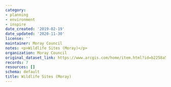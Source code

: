 ```yaml
---
category:
- planning
- environment
- inspire
date_created: '2019-02-19'
date_updated: '2020-11-30'
license: ''
maintainer: Moray Council
notes: <p>Wildlife Sites (Moray)</p>
organization: Moray Council
original_dataset_link: https://www.arcgis.com/home/item.html?id=b2258a5522394cc69ea34ce8c5f31313
records: 7
resources: []
schema: default
title: Wildlife Sites (Moray)
---
```


